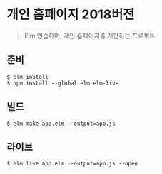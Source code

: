 # 개인 홈페이지 2018버전

> Elm 연습하며, 개인 홈페이지를 개편하는 프로젝트

## 준비

    $ elm install
    $ npm install --global elm elm-live

## 빌드

    $ elm make app.elm --output=app.js

## 라이브

    $ elm live app.elm --output=app.js --open
